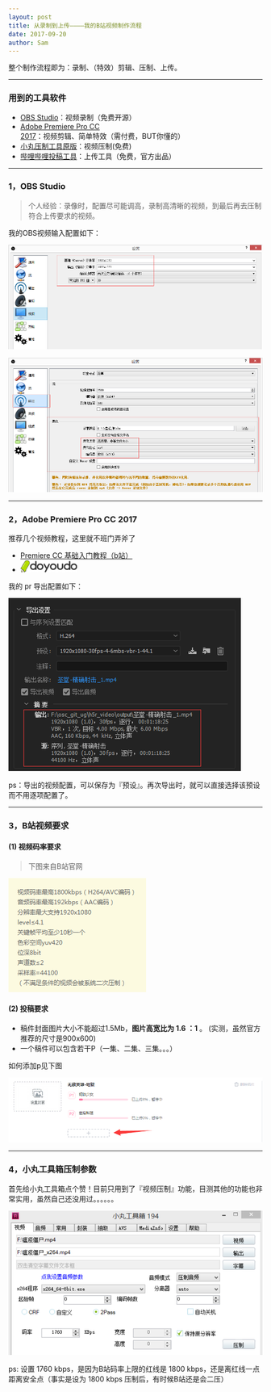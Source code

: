 ```yaml
---
layout: post
title: 从录制到上传————我的B站视频制作流程
date: 2017-09-20
author: Sam
---
```


整个制作流程即为：录制、（特效）剪辑、压制、上传。

----
### 用到的工具软件
* [OBS Studio](https://obsproject.com/download)：视频录制（免费开源）
* [Adobe Premiere Pro CC 2017](http://www.adobe.com/cn/products/premiere/free-trial-download.html)：视频剪辑、简单特效（需付费，BUT你懂的）
* [小丸压制工具原版](http://maruko.appinn.me/#)：视频压制(免费)
* [哔哩哔哩投稿工具](https://member.bilibili.com/video/resubmit.html)：上传工具（免费，官方出品） 

----
### 1，OBS Studio

>个人经验：录像时，配置尽可能调高，录制高清晰的视频，到最后再去压制符合上传要求的视频。

我的OBS视频输入配置如下：

![](/images/sam/bili/obs-video-cfg.png)

![](/images/sam/bili/obs-output-video.png)

----
### 2，Adobe Premiere Pro CC 2017

推荐几个视频教程，这里就不班门弄斧了
* [Premiere CC 基础入门教程（b站）](https://www.bilibili.com/video/av8703816/)
*  [![](/images/sam/bili/doyoudo_logo.png)](http://doyoudo.com/)

我的 pr 导出配置如下：

![](/images/sam/bili/pr-output-cfg.png)

ps：导出的视频配置，可以保存为『预设』。再次导出时，就可以直接选择该预设而不用逐项配置了。


----
### 3，B站视频要求

#### (1) 视频码率要求

>下图来自B站官网

![](/images/sam/bili/b-video-requirement.png)

#### (2) 投稿要求
* 稿件封面图片大小不能超过1.5Mb，**图片高宽比为 1.6 ：1** 。 (实测，虽然官方推荐的尺寸是900x600)
* 一个稿件可以包含若干P（一集、二集、三集。。。）  

如何添加p见下图

![](/images/sam/bili/add-p.png)

----
### 4，小丸工具箱压制参数

首先给小丸工具箱点个赞！目前只用到了『视频压制』功能，目测其他的功能也非常实用，虽然自己还没用过。。。。。。

![](/images/sam/bili/xiaow-v-config.png)

ps: 设置 1760 kbps，是因为B站码率上限的红线是 1800 kbps，还是离红线一点距离安全点（事实是设为 1800 kbps 压制后，有时候B站还是会二压）


